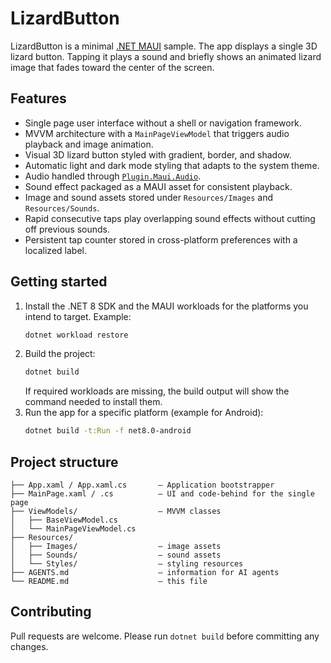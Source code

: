# LizardButton

LizardButton is a minimal [.NET MAUI](https://learn.microsoft.com/dotnet/maui/what-is-maui) sample. The app displays a single 3D lizard button. Tapping it plays a sound and briefly shows an animated lizard image that fades toward the center of the screen.

## Features

- Single page user interface without a shell or navigation framework.
- MVVM architecture with a `MainPageViewModel` that triggers audio playback and image animation.
- Visual 3D lizard button styled with gradient, border, and shadow.
- Automatic light and dark mode styling that adapts to the system theme.
- Audio handled through [`Plugin.Maui.Audio`](https://github.com/jfversluis/Plugin.Maui.Audio).
- Sound effect packaged as a MAUI asset for consistent playback.
- Image and sound assets stored under `Resources/Images` and `Resources/Sounds`.
- Rapid consecutive taps play overlapping sound effects without cutting off previous sounds.
- Persistent tap counter stored in cross-platform preferences with a localized label.

## Getting started

1. Install the .NET 8 SDK and the MAUI workloads for the platforms you intend to target. Example:
   ```bash
   dotnet workload restore
   ```
2. Build the project:
   ```bash
   dotnet build
   ```
   If required workloads are missing, the build output will show the command needed to install them.
3. Run the app for a specific platform (example for Android):
   ```bash
   dotnet build -t:Run -f net8.0-android
   ```

## Project structure

```
├── App.xaml / App.xaml.cs       – Application bootstrapper
├── MainPage.xaml / .cs          – UI and code-behind for the single page
├── ViewModels/                  – MVVM classes
│   ├── BaseViewModel.cs
│   └── MainPageViewModel.cs
├── Resources/
│   ├── Images/                  – image assets
│   ├── Sounds/                  – sound assets
│   └── Styles/                  – styling resources
├── AGENTS.md                    – information for AI agents
└── README.md                    – this file
```

## Contributing

Pull requests are welcome. Please run `dotnet build` before committing any changes.
